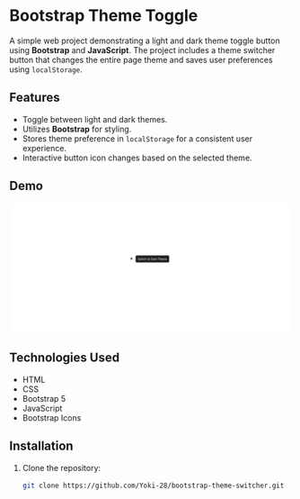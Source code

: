 # Bootstrap Theme Toggle

A simple web project demonstrating a light and dark theme toggle button using **Bootstrap** and **JavaScript**. The project includes a theme switcher button that changes the entire page theme and saves user preferences using `localStorage`.

## Features

- Toggle between light and dark themes.
- Utilizes **Bootstrap** for styling.
- Stores theme preference in `localStorage` for a consistent user experience.
- Interactive button icon changes based on the selected theme.

## Demo

![Theme Toggle Demo](Assets/demo.gif)

## Technologies Used

- HTML
- CSS
- Bootstrap 5
- JavaScript
- Bootstrap Icons

## Installation

1. Clone the repository:
   ```bash
   git clone https://github.com/Yoki-28/bootstrap-theme-switcher.git
